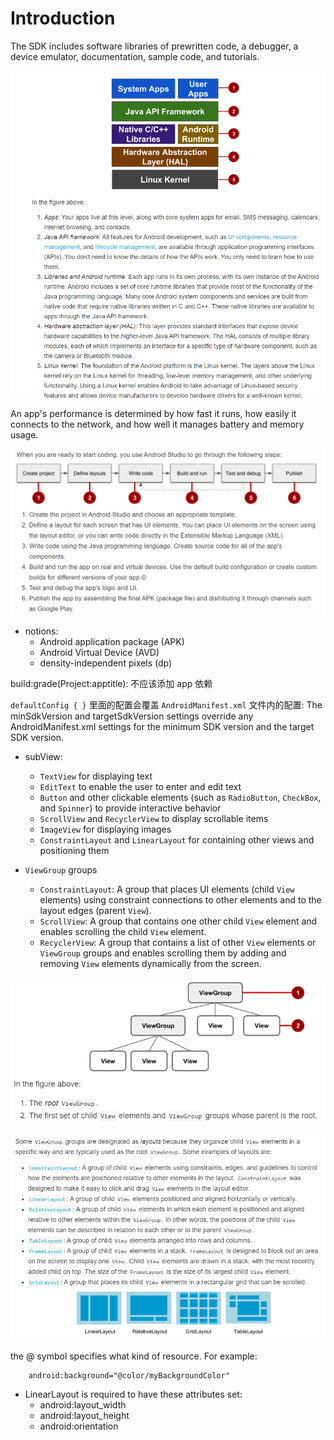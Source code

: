 # Introduction

The SDK includes software libraries of prewritten code, a debugger, a device emulator, documentation, sample code, and tutorials. 

![architecture](../../../resources/architecture.png)

An app's performance is determined by how fast it runs, how easily it connects to the network, and how well it manages battery and memory usage. 

![steps](../../../resources/steps.png)

- notions:
	- Android application package (APK)
	- Android Virtual Device (AVD) 
	- density-independent pixels (dp)


build:grade(Project:apptitle): 不应该添加 app 依赖

`defaultConfig { }` 里面的配置会覆盖 `AndroidManifest.xml` 文件内的配置: The minSdkVersion and targetSdkVersion settings override any AndroidManifest.xml settings for the minimum SDK version and the target SDK version. 

- subView:
	- `TextView` for displaying text
	- `EditText` to enable the user to enter and edit text
	- `Button` and other clickable elements (such as `RadioButton`, `CheckBox`, and `Spinner`) to provide interactive behavior
	- `ScrollView` and `RecyclerView` to display scrollable items
	- `ImageView` for displaying images
	- `ConstraintLayout` and `LinearLayout` for containing other views and positioning them
	

- `ViewGroup` groups
	+ `ConstraintLayout`: A group that places UI elements (child `View` elements) using constraint connections to other elements and to the layout edges (parent `View`).
	+ `ScrollView`: A group that contains one other child `View` element and enables scrolling the child `View` element.
	+ `RecyclerView`: A group that contains a list of other `View` elements or `ViewGroup` groups and enables scrolling them by adding and removing `View` elements dynamically from the screen.
	
![hierarchy](../../../resources/hierarchy.png)

![layouts](../../../resources/layouts.png)

the @ symbol specifies what kind of resource. For example:
```
	android:background="@color/myBackgroundColor"
```

- LinearLayout is required to have these attributes set:
	- android:layout_width  
	- android:layout_height  
	- android:orientation  